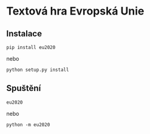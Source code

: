 # Textová hra Evropská Unie

## Instalace

```
pip install eu2020
```

nebo 

```
python setup.py install
```

## Spuštění

```
eu2020
```

nebo

```
python -m eu2020
```
